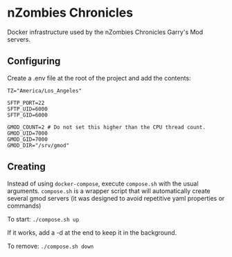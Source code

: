 # nZombies Chronicles
Docker infrastructure used by the nZombies Chronicles Garry's Mod servers. 

## Configuring
Create a .env file at the root of the project and add the contents:

```
TZ="America/Los_Angeles"

SFTP_PORT=22
SFTP_UID=6000
SFTP_GID=6000

GMOD_COUNT=2 # Do not set this higher than the CPU thread count.
GMOD_UID=7000 
GMOD_GID=7000
GMOD_DIR="/srv/gmod"
```

## Creating
Instead of using `docker-compose`, execute `compose.sh` with the usual arguments. 
`compose.sh` is a wrapper script that will automatically create several gmod servers (it was designed to avoid repetitive yaml properties or commands)

To start:
`./compose.sh up`

If it works, add a -d at the end to keep it in the background.

To remove:
`./compose.sh down`

